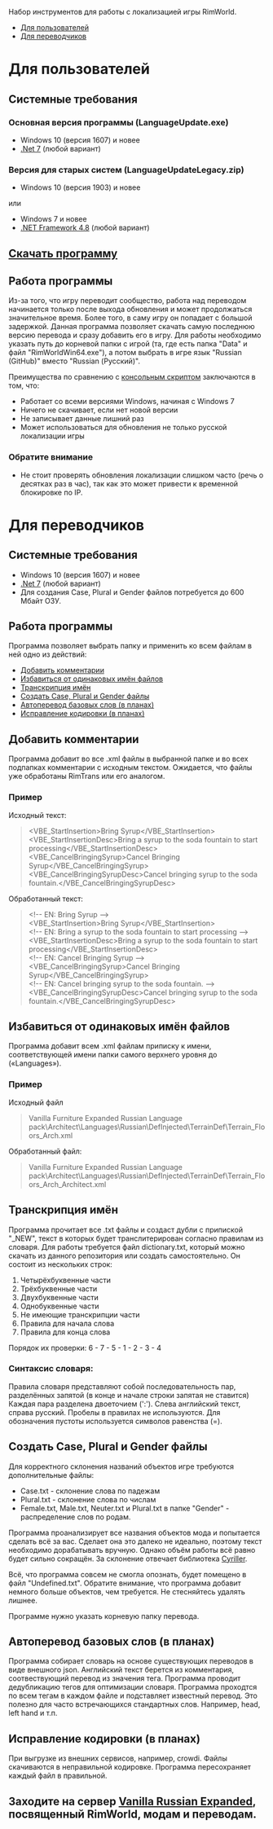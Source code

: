 ﻿Набор инструментов для работы с локализацией игры RimWorld.
+ [Для пользователей](https://github.com/OneCodeUnit/RimLangKit#для-пользователей)
+ [Для переводчиков](https://github.com/OneCodeUnit/RimLangKit#для-переводчиков)

# Для пользователей

## Системные требования

### Основная версия программы (LanguageUpdate.exe)
+ Windows 10 (версия 1607) и новее
+ [.Net 7](https://dotnet.microsoft.com/en-us/download) (любой вариант)

### Версия для старых систем (LanguageUpdateLegacy.zip)
+ Windows 10 (версия 1903) и новее

или

+ Windows 7 и новее
+ [.NET Framework 4.8](https://dotnet.microsoft.com/en-us/download/dotnet-framework) (любой вариант)

## [Скачать программу](https://github.com/OneCodeUnit/RimLangKit/releases/latest)

## Работа программы
Из-за того, что игру переводит сообщество, работа над переводом начинается только после выхода обновления и может продолжаться значительное время. Более того, в саму игру он попадает с большой задержкой. Данная программа позволяет скачать самую последнюю версию перевода и сразу добавить его в игру.
Для работы необходимо указать путь до корневой папки с игрой (та, где есть папка "Data" и файл "RimWorldWin64.exe"), а потом выбрать в игре язык "Russian (GitHub)" вместо "Russian (Русский)".

Преимущества по сравнению с [консольным скриптом](https://github.com/asidsx/RimWorldRuslangAutoUpdater/blob/main/auto.bat) заключаются в том, что:
+ Работает со всеми версиями Windows, начиная с Windows 7
+ Ничего не скачивает, если нет новой версии
+ Не записывает данные лишний раз
+ Может использоваться для обновления не только русской локализации игры

### Обратите внимание

+ Не стоит проверять обновления локализации слишком часто (речь о десятках раз в час), так как это может привести к временной блокировке по IP.


# Для переводчиков

## Системные требования
+ Windows 10 (версия 1607) и новее
+ [.Net 7](https://dotnet.microsoft.com/en-us/download) (любой вариант)
+ Для создания Case, Plural и Gender файлов потребуется до 600 Мбайт ОЗУ.

## Работа программы
Программа позволяет выбрать папку и применить ко всем файлам в ней одно из действий:
+ [Добавить комментарии](https://github.com/OneCodeUnit/RimLangKit#%D0%B4%D0%BE%D0%B1%D0%B0%D0%B2%D0%B8%D1%82%D1%8C-%D0%BA%D0%BE%D0%BC%D0%BC%D0%B5%D0%BD%D1%82%D0%B0%D1%80%D0%B8%D0%B8)
+ [Избавиться от одинаковых имён файлов](https://github.com/OneCodeUnit/RimLangKit#%D0%B8%D0%B7%D0%B1%D0%B0%D0%B2%D0%B8%D1%82%D1%8C%D1%81%D1%8F-%D0%BE%D1%82-%D0%BE%D0%B4%D0%B8%D0%BD%D0%B0%D0%BA%D0%BE%D0%B2%D1%8B%D1%85-%D0%B8%D0%BC%D1%91%D0%BD-%D1%84%D0%B0%D0%B9%D0%BB%D0%BE%D0%B2)
+ [Транскрипция имён](https://github.com/OneCodeUnit/RimLangKit#%D1%82%D1%80%D0%B0%D0%BD%D1%81%D0%BA%D1%80%D0%B8%D0%BF%D1%86%D0%B8%D1%8F-%D0%B8%D0%BC%D1%91%D0%BD)
+ [Создать Case, Plural и Gender файлы](https://github.com/OneCodeUnit/RimLangKit#%D1%81%D0%BE%D0%B7%D0%B4%D0%B0%D1%82%D1%8C-case-plural-%D0%B8-gender-%D1%84%D0%B0%D0%B9%D0%BB%D1%8B)
+ [Автоперевод базовых слов (в планах)](https://github.com/OneCodeUnit/RimLangKit/edit/master/README.md#автоперевод-базовых-слов-в-планах)
+ [Исправление кодировки (в планах)](https://github.com/OneCodeUnit/RimLangKit/edit/master/README.md#исправление-кодировки-в-планах)

## Добавить комментарии
Программа добавит во все .xml файлы в выбранной папке и во всех подпапках комментарии с исходным текстом. Ожидается, что файлы уже обработаны RimTrans или его аналогом.
### Пример
Исходный текст:
> \<VBE_StartInsertion>Bring Syrup</VBE_StartInsertion>\
> \<VBE_StartInsertionDesc>Bring a syrup to the soda fountain to start processing</VBE_StartInsertionDesc>\
> \<VBE_CancelBringingSyrup>Cancel Bringing Syrup</VBE_CancelBringingSyrup>\
> \<VBE_CancelBringingSyrupDesc>Cancel bringing syrup to the soda fountain.</VBE_CancelBringingSyrupDesc>

Обработанный текст:
> \<!-- EN: Bring Syrup -->\
> \<VBE_StartInsertion>Bring Syrup</VBE_StartInsertion>\
> \<!-- EN: Bring a syrup to the soda fountain to start processing -->\
> \<VBE_StartInsertionDesc>Bring a syrup to the soda fountain to start processing</VBE_StartInsertionDesc>\
> \<!-- EN: Cancel Bringing Syrup -->\
> \<VBE_CancelBringingSyrup>Cancel Bringing Syrup</VBE_CancelBringingSyrup>\
> \<!-- EN: Cancel bringing syrup to the soda fountain. -->\
> \<VBE_CancelBringingSyrupDesc>Cancel bringing syrup to the soda fountain.</VBE_CancelBringingSyrupDesc>

## Избавиться от одинаковых имён файлов
Программа добавит всем .xml файлам приписку к имени, соответствующей имени папки самого верхнего уровня до («Languages»).
### Пример
Исходный файл
> Vanilla Furniture Expanded Russian Language pack\Architect\Languages\Russian\DefInjected\TerrainDef\Terrain_Floors_Arch.xml

Обработанный файл:
> Vanilla Furniture Expanded Russian Language pack\Architect\Languages\Russian\DefInjected\TerrainDef\Terrain_Floors_Arch_Architect.xml

## Транскрипция имён
Программа прочитает все .txt файлы и создаст дубли с припиской "_NEW", текст в которых будет транслитерирован согласно правилам из словаря.
Для работы требуется файл dictionary.txt, который можно скачать из данного репозитория или создать самостоятельно.
Он состоит из нескольких строк:
1. Четырёхбуквенные части
2. Трёхбуквенные части
3. Двухбуквенные части
4. Однобуквенные части
5. Не имеющие транскрипции части
6. Правила для начала слова
7. Правила для конца слова

Порядок их проверки: 6 - 7 - 5 - 1 - 2 - 3 - 4

### Синтаксис словаря:
Правила словаря представляют собой последовательность пар, разделённых запятой (в конце и начале строки запятая не ставится)
Каждая пара разделена двоеточием (':'). Слева английский текст, справа русский.
Пробелы в правилах не используются. Для обозначения пустоты используется символов равенства (=).

## Создать Case, Plural и Gender файлы
Для корректного склонения названий объектов игре требуются дополнительные файлы:
+ Case.txt - склонение слова по падежам
+ Plural.txt - склонение слова по числам
+ Female.txt, Male.txt, Neuter.txt и Plural.txt в папке "Gender" - распределение слов по родам.

Программа проанализирует все названия объектов мода и попытается сделать всё за вас. Сделает она это далеко не идеально, поэтому текст необходимо дорабатывать вручную.
Однако объём работы всё равно будет сильно сокращён. За склонение отвечает библиотека [Cyriller](https://github.com/miyconst/Cyriller).

Всё, что программа совсем не смогла опознать, будет помещено в файл "Undefined.txt". Обратите внимание, что программа добавит немного больше объектов, чем требуется. Не стесняйтесь удалять лишнее.

Программе нужно указать корневую папку перевода.

## Автоперевод базовых слов (в планах)
Программа собирает словарь на основе существующих переводов в виде внешного json. Английский текст берется из комментария, соотвествующий перевод из значения тега.
Программа проводит дедубликацию тегов для оптимизации словаря.
Программа проходтся по всем тегам в каждом файле и подставляет известный перевод.
Это полезно для часто встречающихся стандартных слов. Например, head, left hand и т.п.

## Исправление кодировки (в планах)
При выгрузке из внешних сервисов, например, crowdi. Файлы скачиваются в неправильной кодировке. Программа пересохраняет каждый файл в правильной.

## Заходите на сервер [Vanilla Russian Expanded](https://discord.gg/GB2e2VhgVE), посвященный RimWorld, модам и переводам.
